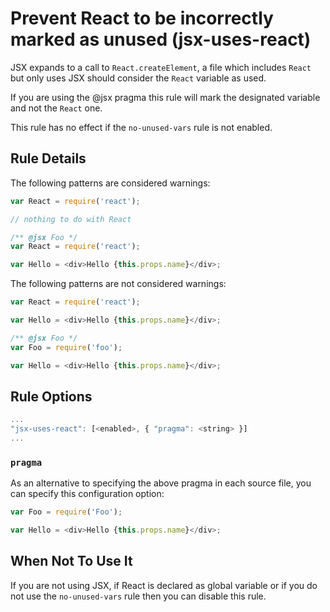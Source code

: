 # Prevent React to be incorrectly marked as unused (jsx-uses-react)

JSX expands to a call to `React.createElement`, a file which includes `React`
but only uses JSX should consider the `React` variable as used.

If you are using the @jsx pragma this rule will mark the designated variable and not the `React` one.

This rule has no effect if the `no-unused-vars` rule is not enabled.


## Rule Details

The following patterns are considered warnings:

```js
var React = require('react');

// nothing to do with React
```

```js
/** @jsx Foo */
var React = require('react');

var Hello = <div>Hello {this.props.name}</div>;
```

The following patterns are not considered warnings:

```js
var React = require('react');

var Hello = <div>Hello {this.props.name}</div>;
```

```js
/** @jsx Foo */
var Foo = require('foo');

var Hello = <div>Hello {this.props.name}</div>;
```


## Rule Options

```js
...
"jsx-uses-react": [<enabled>, { "pragma": <string> }]
...
```

### `pragma`

As an alternative to specifying the above pragma in each source file, you can specify
this configuration option:

```js
var Foo = require('Foo');

var Hello = <div>Hello {this.props.name}</div>;
```


## When Not To Use It

If you are not using JSX, if React is declared as global variable or if you do not use the `no-unused-vars` rule then you can disable this rule.
